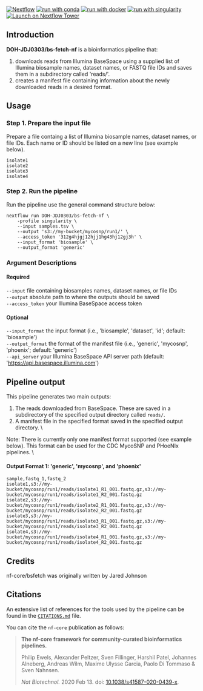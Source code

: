 [![Nextflow](https://img.shields.io/badge/nextflow%20DSL2-%E2%89%A522.10.1-23aa62.svg)](https://www.nextflow.io/)
[![run with conda](http://img.shields.io/badge/run%20with-conda-3EB049?labelColor=000000&logo=anaconda)](https://docs.conda.io/en/latest/)
[![run with docker](https://img.shields.io/badge/run%20with-docker-0db7ed?labelColor=000000&logo=docker)](https://www.docker.com/)
[![run with singularity](https://img.shields.io/badge/run%20with-singularity-1d355c.svg?labelColor=000000)](https://sylabs.io/docs/)
[![Launch on Nextflow Tower](https://img.shields.io/badge/Launch%20%F0%9F%9A%80-Nextflow%20Tower-%234256e7)](https://tower.nf/launch?pipeline=https://github.com/DOH-JDJ0303/bs-fetch-nf)

## Introduction

**DOH-JDJ0303/bs-fetch-nf** is a bioinformatics pipeline that:
1. downloads reads from Illumina BaseSpace using a supplied list of Illumina biosample names, dataset names, or FASTQ file IDs and saves them in a subdirectory called 'reads/'. 
2. creates a manifest file containing information about the newly downloaded reads in a desired format.

## Usage
### Step 1. Prepare the input file
Prepare a file containg a list of Illumina biosample names, dataset names, or file IDs. Each name or ID should be listed on a new line (see example below).
```
isolate1
isolate2
isolate3
isolate4
```

### Step 2. Run the pipeline
Run the pipeline use the general command structure below:

```
nextflow run DOH-JDJ0303/bs-fetch-nf \
    -profile singularity \
    --input samples.tsv \
    --output 's3://my-bucket/mycosnp/run1/' \
    --access_token '312g4hjgj12hjj1hg43hj12gj3h' \
    --input_format 'biosample' \
    --output_format 'generic'
```

### Argument Descriptions
#### Required
`--input`	file containing biosamples names, dataset names, or file IDs \
`--output` absolute path to where the outputs should be saved \
`--access_token` your Illumina BaseSpace access token
#### Optional
`--input_format` the input format (i.e., 'biosample', 'dataset', 'id'; default: 'biosample') \
`--output_format` the format of the manifest file (i.e., 'generic', 'mycosnp', 'phoenix'; default: 'generic') \
`--api_server` your Illumina BaseSpace API server path (default: 'https://api.basespace.illumina.com')

## Pipeline output
This pipeline generates two main outputs:
1.  The reads downloaded from BaseSpace. These are saved in a subdirectory of the specified output directory called `reads/`.
2.  A manifest file in the specified format saved in the specified output directory. \

Note: There is currently only one manifest format supported (see example below). This format can be used for the CDC MycoSNP and PHoeNIx pipelines. \

#### Output Format 1: 'generic', 'mycosnp', and 'phoenix'
```
sample,fastq_1,fastq_2
isolate1,s3://my-bucket/mycosnp/run1/reads/isolate1_R1_001.fastq.gz,s3://my-bucket/mycosnp/run1/reads/isolate1_R2_001.fastq.gz
isolate2,s3://my-bucket/mycosnp/run1/reads/isolate2_R1_001.fastq.gz,s3://my-bucket/mycosnp/run1/reads/isolate2_R2_001.fastq.gz
isolate3,s3://my-bucket/mycosnp/run1/reads/isolate3_R1_001.fastq.gz,s3://my-bucket/mycosnp/run1/reads/isolate3_R2_001.fastq.gz
isolate4,s3://my-bucket/mycosnp/run1/reads/isolate4_R1_001.fastq.gz,s3://my-bucket/mycosnp/run1/reads/isolate4_R2_001.fastq.gz
```
## Credits

nf-core/bsfetch was originally written by Jared Johnson

## Citations

<!-- TODO nf-core: Add citation for pipeline after first release. Uncomment lines below and update Zenodo doi and badge at the top of this file. -->
<!-- If you use  nf-core/bsfetch for your analysis, please cite it using the following doi: [10.5281/zenodo.XXXXXX](https://doi.org/10.5281/zenodo.XXXXXX) -->

<!-- TODO nf-core: Add bibliography of tools and data used in your pipeline -->

An extensive list of references for the tools used by the pipeline can be found in the [`CITATIONS.md`](CITATIONS.md) file.

You can cite the `nf-core` publication as follows:

> **The nf-core framework for community-curated bioinformatics pipelines.**
>
> Philip Ewels, Alexander Peltzer, Sven Fillinger, Harshil Patel, Johannes Alneberg, Andreas Wilm, Maxime Ulysse Garcia, Paolo Di Tommaso & Sven Nahnsen.
>
> _Nat Biotechnol._ 2020 Feb 13. doi: [10.1038/s41587-020-0439-x](https://dx.doi.org/10.1038/s41587-020-0439-x).
